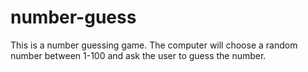 # number-guess

This is a number guessing game. The computer will choose a random number between 1-100 and ask the user to guess the number. 

